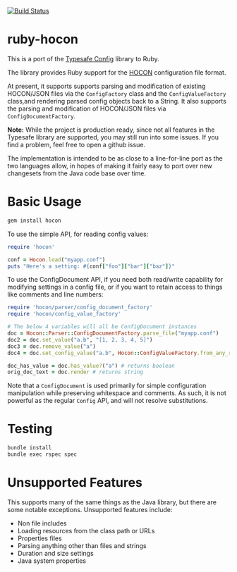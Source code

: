 [![Build Status](https://travis-ci.org/puppetlabs/ruby-hocon.png?branch=master)](https://travis-ci.org/puppetlabs/ruby-hocon)

ruby-hocon
==========

This is a port of the [Typesafe Config](https://github.com/typesafehub/config) library to Ruby.

The library provides Ruby support for the [HOCON](https://github.com/typesafehub/config/blob/master/HOCON.md) configuration file format.


At present, it supports supports parsing and modification of existing HOCON/JSON files via the `ConfigFactory` class and the `ConfigValueFactory` class,and rendering parsed config objects back to a String.
It also supports the parsing and modification of HOCON/JSON files via `ConfigDocumentFactory`.

**Note:** While the project is production ready, since not all features in the Typesafe library are supported, you may still run into some issues.
If you find a problem, feel free to open a github issue.

The implementation is intended to be as close to a line-for-line port as the two languages allow, in hopes of making it fairly easy to port over new changesets from the Java code base over time.

Basic Usage
===========

```sh
gem install hocon
```

To use the simple API, for reading config values:

```rb
require 'hocon'

conf = Hocon.load("myapp.conf")
puts "Here's a setting: #{conf["foo"]["bar"]["baz"]}"
```

To use the ConfigDocument API, if you need both read/write capability for
modifying settings in a config file, or if you want to retain access to
things like comments and line numbers:

```rb
require 'hocon/parser/config_document_factory'
require 'hocon/config_value_factory'

# The below 4 variables will all be ConfigDocument instances
doc = Hocon::Parser::ConfigDocumentFactory.parse_file("myapp.conf")
doc2 = doc.set_value("a.b", "[1, 2, 3, 4, 5]")
doc3 = doc.remove_value("a")
doc4 = doc.set_config_value("a.b", Hocon::ConfigValueFactory.from_any_ref([1, 2, 3, 4, 5]))

doc_has_value = doc.has_value?("a") # returns boolean
orig_doc_text = doc.render # returns string
```

Note that a `ConfigDocument` is used primarily for simple configuration manipulation while preserving
whitespace and comments. As such, it is not powerful as the regular `Config` API, and will not resolve
substitutions.

Testing
=======

```sh
bundle install
bundle exec rspec spec
```

Unsupported Features
====================

This supports many of the same things as the Java library, but there are some notable exceptions. Unsupported features include:

* Non file includes
* Loading resources from the class path or URLs
* Properties files
* Parsing anything other than files and strings
* Duration and size settings
* Java system properties
